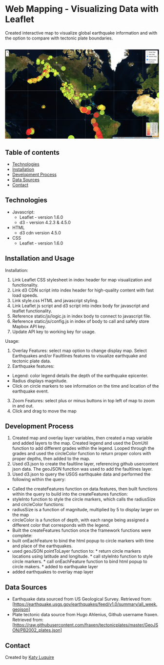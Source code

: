 # Web Mapping - Visualizing Data with Leaflet

Created interactive map to visualize global earthquake information and with the option to compare with tectonic plate boundaries.

##

![Earthquakes Demo](images/sat_earthquakes.png)

## Table of contents

* [Technologies](#technologies)
* [Installation](#installation)
* [Development Process](#development-process)
* [Data Sources](#data-sources)
* [Contact](#contact)

## Technologies

* Javascript:
  * Leaflet - version 1.6.0
  * d3 - version 4.2.3 & 4.5.0
* HTML
  * d3 cdn version 4.5.0 
* CSS
  * Leaflet - version 1.6.0

## Installation and Usage
Installation: 
1. Link Leaflet CSS stylesheet in index header for map visualization and functionality.
2. Link d3 CDN script into index header for high-quality content with fast load speeds.
3. Link style.css HTML and javascript styling.
4. Link Leaflet js script and d3 script into index body for javascript and leaflet functionality.
5. Reference static/js/logic.js in index body to connect to javascript file. 
6. Reference static/js/config.js in index of body to call and safely store Mapbox API key.
7. Update API key to working key for usage. 

Usage:
1. Overlay Features: select map option to change display map. Select Earthquakes and/or Faultlines features to visualize earthquake and tectonic plate data. 
2. Earthquake features: 
  * Legend: color legend details the depth of the earthquake epicenter. 
  * Radius displays magnitude.
  * Click on circle markers to see information on the time and location of the earthquake event.
3. Zoom Features: select plus or minus buttons in top left of map to zoom in and out.
4. Click and drag to move the map


## Development Process

1. Created map and overlay layer variables, then created a map variable and added layers to the map. Created legend and used the DomUtil function to add different grades within the legend. Looped through the grades and used the circleColor function to return proper colors with proper depths, then added to the map. 
2. Used d3.json to create the faultline layer, referencing github usercontent json data. The geoJSON function was used to add the faultlines layer. 
3. Used d3.json to query the USGS earthquake data and performed the following within the query:
 * Called the createFeatures function on data.features, then built functions within the query to build into the  createFeatures function:
  * styleInto function to style the circle markers, which calls the radiusSize and circleColor functions:
   * radiusSize is a function of magnitude, multiplied by 5 to display larger on the map
   * circleColor is a function of depth, with each range being assigned a different color that corresponds with the legend. 
  * Built the createFeatures function once the framework functions were complete:
   * built onEachFeature to bind the html popup to circle markers with time and place of the earthquakes.
   * used geoJSON pointToLayer function to: 
    * return circle markers locations using latitude and longitude. 
    * call styleInto function to style circle markers.
    * call onEachFeature function to bind html popup to circle makers.
    * added to earthquake layer
  * added earthquakes to overlay map layer
   

## Data Sources
* Earthquake data sourced from US Geological Survey.
Retrieved from: [https://earthquake.usgs.gov/earthquakes/feed/v1.0/summary/all_week.geojson]
* Plate tectonic data source from Hugo Ahlenius, Github username fraxen.
Retrieved from: [https://raw.githubusercontent.com/fraxen/tectonicplates/master/GeoJSON/PB2002_plates.json]

## Contact
Created by [Katy Luquire](https://github.com/CatherineLuquire)
